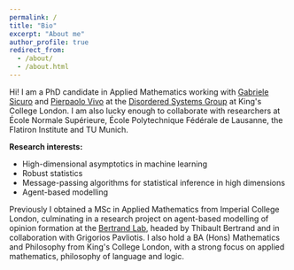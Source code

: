 ```yaml
---
permalink: /
title: "Bio"
excerpt: "About me"
author_profile: true
redirect_from: 
  - /about/
  - /about.html
---
```


Hi! I am a PhD candidate in Applied Mathematics working with [Gabriele Sicuro](https://gsicuro.github.io/) and [Pierpaolo Vivo](https://quantlaw.co.uk/#team) at the [Disordered Systems Group](https://dissyskcl.github.io/) at King's College London. I am also lucky enough to collaborate with researchers at École Normale Supérieure, École Polytechnique Fédérale de Lausanne, the Flatiron Institute and TU Munich.

<strong>Research interests:</strong>
- High-dimensional asymptotics in machine learning
- Robust statistics
- Message-passing algorithms for statistical inference in high dimensions
- Agent-based modelling


Previously I obtained a MSc in Applied Mathematics from Imperial College London, culminating in a research project on agent-based modelling of opinion formation at the [Bertrand Lab](https://thibaultbertrand.com/), headed by Thibault Bertrand and in collaboration with Grigorios Pavliotis. I also hold a BA (Hons) Mathematics and Philosophy from King's College London, with a strong focus on applied mathematics, philosophy of language and logic.


